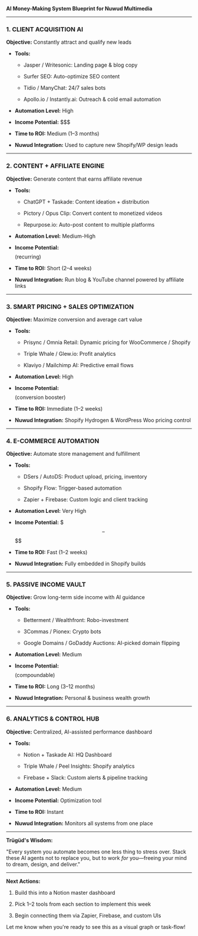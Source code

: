**AI Money-Making System Blueprint for Nuwud Multimedia**

---

### **1\. CLIENT ACQUISITION AI**

**Objective:** Constantly attract and qualify new leads

* **Tools:**

  * Jasper / Writesonic: Landing page & blog copy

  * Surfer SEO: Auto-optimize SEO content

  * Tidio / ManyChat: 24/7 sales bots

  * Apollo.io / Instantly.ai: Outreach & cold email automation

* **Automation Level:** High

* **Income Potential:** $$$

* **Time to ROI:** Medium (1–3 months)

* **Nuwud Integration:** Used to capture new Shopify/WP design leads

---

### **2\. CONTENT \+ AFFILIATE ENGINE**

**Objective:** Generate content that earns affiliate revenue

* **Tools:**

  * ChatGPT \+ Taskade: Content ideation \+ distribution

  * Pictory / Opus Clip: Convert content to monetized videos

  * Repurpose.io: Auto-post content to multiple platforms

* **Automation Level:** Medium-High

* **Income Potential:** $$$$ (recurring)

* **Time to ROI:** Short (2–4 weeks)

* **Nuwud Integration:** Run blog & YouTube channel powered by affiliate links

---

### **3\. SMART PRICING \+ SALES OPTIMIZATION**

**Objective:** Maximize conversion and average cart value

* **Tools:**

  * Prisync / Omnia Retail: Dynamic pricing for WooCommerce / Shopify

  * Triple Whale / Glew.io: Profit analytics

  * Klaviyo / Mailchimp AI: Predictive email flows

* **Automation Level:** High

* **Income Potential:** $$$$ (conversion booster)

* **Time to ROI:** Immediate (1–2 weeks)

* **Nuwud Integration:** Shopify Hydrogen & WordPress Woo pricing control

---

### **4\. E-COMMERCE AUTOMATION**

**Objective:** Automate store management and fulfillment

* **Tools:**

  * DSers / AutoDS: Product upload, pricing, inventory

  * Shopify Flow: Trigger-based automation

  * Zapier \+ Firebase: Custom logic and client tracking

* **Automation Level:** Very High

* **Income Potential:** $$$–$$$$

* **Time to ROI:** Fast (1–2 weeks)

* **Nuwud Integration:** Fully embedded in Shopify builds

---

### **5\. PASSIVE INCOME VAULT**

**Objective:** Grow long-term side income with AI guidance

* **Tools:**

  * Betterment / Wealthfront: Robo-investment

  * 3Commas / Pionex: Crypto bots

  * Google Domains / GoDaddy Auctions: AI-picked domain flipping

* **Automation Level:** Medium

* **Income Potential:** $$$$ (compoundable)

* **Time to ROI:** Long (3–12 months)

* **Nuwud Integration:** Personal & business wealth growth

---

### **6\. ANALYTICS & CONTROL HUB**

**Objective:** Centralized, AI-assisted performance dashboard

* **Tools:**

  * Notion \+ Taskade AI: HQ Dashboard

  * Triple Whale / Peel Insights: Shopify analytics

  * Firebase \+ Slack: Custom alerts & pipeline tracking

* **Automation Level:** Medium

* **Income Potential:** Optimization tool

* **Time to ROI:** Instant

* **Nuwud Integration:** Monitors all systems from one place

---

**Trügüd's Wisdom:**

"Every system you automate becomes one less thing to stress over. Stack these AI agents not to replace you, but to work *for* you—freeing your mind to dream, design, and deliver."

---

**Next Actions:**

1. Build this into a Notion master dashboard

2. Pick 1–2 tools from each section to implement this week

3. Begin connecting them via Zapier, Firebase, and custom UIs

Let me know when you're ready to see this as a visual graph or task-flow\!


